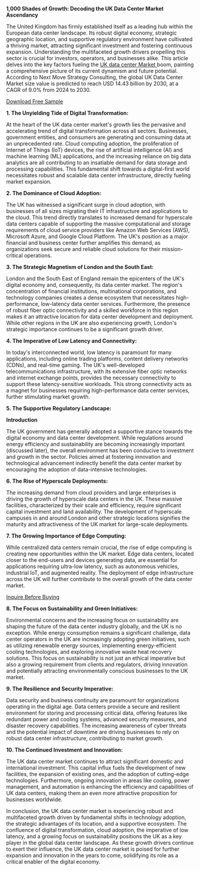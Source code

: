 **1,000 Shades of Growth: Decoding the UK Data Center Market Ascendancy**

The United Kingdom has firmly established itself as a leading hub within the European data center landscape. Its robust digital economy, strategic geographic location, and supportive regulatory environment have cultivated a thriving market, attracting significant investment and fostering continuous expansion. Understanding the multifaceted growth drivers propelling this sector is crucial for investors, operators, and businesses alike. This article delves into the key factors fueling the [UK data center Market
](https://www.nextmsc.com/report/uk-data-center-market) boom, painting a comprehensive picture of its current dynamism and future potential.
According to Next Move Strategy Consulting, the global UK Data Center Market size value is predicted to reach USD 14.43 billion by 2030, at a CAGR of 9.0% from 2024 to 2030.

[Download Free Sample](https://www.nextmsc.com/uk-data-center-market/request-sample)

**1. The Unyielding Tide of Digital Transformation:**

At the heart of the UK data center market's growth lies the pervasive and accelerating trend of digital transformation across all sectors. Businesses, government entities, and consumers are generating and consuming data at an unprecedented rate. Cloud computing adoption, the proliferation of Internet of Things (IoT) devices, the rise of artificial intelligence (AI) and machine learning (ML) applications, and the increasing reliance on big data analytics are all contributing to an insatiable demand for data storage and processing capabilities. This fundamental shift towards a digital-first world necessitates robust and scalable data center infrastructure, directly fueling market expansion.

**2. The Dominance of Cloud Adoption:**

The UK has witnessed a significant surge in cloud adoption, with businesses of all sizes migrating their IT infrastructure and applications to the cloud. This trend directly translates to increased demand for hyperscale data centers capable of supporting the massive computational and storage requirements of cloud service providers like Amazon Web Services (AWS), Microsoft Azure, and Google Cloud Platform. The UK's position as a major financial and business center further amplifies this demand, as organizations seek secure and reliable cloud solutions for their mission-critical operations.

**3. The Strategic Magnetism of London and the South East:**

London and the South East of England remain the epicenters of the UK's digital economy and, consequently, its data center market. The region's concentration of financial institutions, multinational corporations, and technology companies creates a dense ecosystem that necessitates high-performance, low-latency data center services. Furthermore, the presence of robust fiber optic connectivity and a skilled workforce in this region makes it an attractive location for data center development and deployment. While other regions in the UK are also experiencing growth, London's strategic importance continues to be a significant growth driver.

**4. The Imperative of Low Latency and Connectivity:**

In today's interconnected world, low latency is paramount for many applications, including online trading platforms, content delivery networks (CDNs), and real-time gaming. The UK's well-developed telecommunications infrastructure, with its extensive fiber optic networks and internet exchange points, provides the necessary connectivity to support these latency-sensitive workloads. This strong connectivity acts as a magnet for businesses requiring high-performance data center services, further stimulating market growth.

**5. The Supportive Regulatory Landscape:**

**Introduction**

The UK government has generally adopted a supportive stance towards the digital economy and data center development. While regulations around energy efficiency and sustainability are becoming increasingly important (discussed later), the overall environment has been conducive to investment and growth in the sector. Policies aimed at fostering innovation and technological advancement indirectly benefit the data center market by encouraging the adoption of data-intensive technologies.

**6. The Rise of Hyperscale Deployments:**

The increasing demand from cloud providers and large enterprises is driving the growth of hyperscale data centers in the UK. These massive facilities, characterized by their scale and efficiency, require significant capital investment and land availability. The development of hyperscale campuses in and around London and other strategic locations signifies the maturity and attractiveness of the UK market for large-scale deployments.

**7. The Growing Importance of Edge Computing:**

While centralized data centers remain crucial, the rise of edge computing is creating new opportunities within the UK market. Edge data centers, located closer to the end-users and devices generating data, are essential for applications requiring ultra-low latency, such as autonomous vehicles, industrial IoT, and augmented reality. The deployment of edge infrastructure across the UK will further contribute to the overall growth of the data center market.

[Inquire Before Buying](https://www.nextmsc.com/uk-data-center-market/inquire-before-buying)

**8. The Focus on Sustainability and Green Initiatives:**

Environmental concerns and the increasing focus on sustainability are shaping the future of the data center industry globally, and the UK is no exception. While energy consumption remains a significant challenge, data center operators in the UK are increasingly adopting green initiatives, such as utilizing renewable energy sources, implementing energy-efficient cooling technologies, and exploring innovative waste heat recovery solutions. This focus on sustainability is not just an ethical imperative but also a growing requirement from clients and regulators, driving innovation and potentially attracting environmentally conscious businesses to the UK market.

**9. The Resilience and Security Imperative:**

Data security and business continuity are paramount for organizations operating in the digital age. Data centers provide a secure and resilient environment for storing and processing critical data, offering features like redundant power and cooling systems, advanced security measures, and disaster recovery capabilities. The increasing awareness of cyber threats and the potential impact of downtime are driving businesses to rely on robust data center infrastructure, contributing to market growth.

**10. The Continued Investment and Innovation:**

The UK data center market continues to attract significant domestic and international investment. This capital influx fuels the development of new facilities, the expansion of existing ones, and the adoption of cutting-edge technologies. Furthermore, ongoing innovation in areas like cooling, power management, and automation is enhancing the efficiency and capabilities of UK data centers, making them an even more attractive proposition for businesses worldwide.

In conclusion, the UK data center market is experiencing robust and multifaceted growth driven by fundamental shifts in technology adoption, the strategic advantages of its location, and a supportive ecosystem. The confluence of digital transformation, cloud adoption, the imperative of low latency, and a growing focus on sustainability positions the UK as a key player in the global data center landscape. As these growth drivers continue to exert their influence, the UK data center market is poised for further expansion and innovation in the years to come, solidifying its role as a critical enabler of the digital economy.
